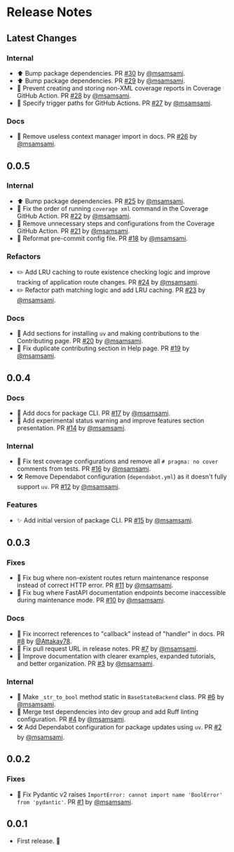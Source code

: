 # Release Notes

## Latest Changes

### Internal

- ⬆ Bump package dependencies. PR [#30](https://github.com/msamsami/fastapi-maintenance/pull/30) by [@msamsami](https://github.com/msamsami).
- ⬆ Bump package dependencies. PR [#29](https://github.com/msamsami/fastapi-maintenance/pull/29) by [@msamsami](https://github.com/msamsami).
- 👷 Prevent creating and storing non-XML coverage reports in Coverage GitHub Action. PR [#28](https://github.com/msamsami/fastapi-maintenance/pull/28) by [@msamsami](https://github.com/msamsami).
- 👷 Specify trigger paths for GitHub Actions. PR [#27](https://github.com/msamsami/fastapi-maintenance/pull/27) by [@msamsami](https://github.com/msamsami).

### Docs

- 📝 Remove useless context manager import in docs. PR [#26](https://github.com/msamsami/fastapi-maintenance/pull/26) by [@msamsami](https://github.com/msamsami).

## 0.0.5

### Internal

- ⬆ Bump package dependencies. PR [#25](https://github.com/msamsami/fastapi-maintenance/pull/25) by [@msamsami](https://github.com/msamsami).
- 👷 Fix the order of running `coverage xml` command in the Coverage GitHub Action. PR [#22](https://github.com/msamsami/fastapi-maintenance/pull/22) by [@msamsami](https://github.com/msamsami).
- 👷 Remove unnecessary steps and configurations from the Coverage GitHub Action. PR [#21](https://github.com/msamsami/fastapi-maintenance/pull/21) by [@msamsami](https://github.com/msamsami).
- 🔧 Reformat pre-commit config file. PR [#18](https://github.com/msamsami/fastapi-maintenance/pull/18) by [@msamsami](https://github.com/msamsami).

### Refactors

- ✏️ Add LRU caching to route existence checking logic and improve tracking of application route changes. PR [#24](https://github.com/msamsami/fastapi-maintenance/pull/24) by [@msamsami](https://github.com/msamsami).
- ✏️ Refactor path matching logic and add LRU caching. PR [#23](https://github.com/msamsami/fastapi-maintenance/pull/23) by [@msamsami](https://github.com/msamsami).

### Docs

- 📝 Add sections for installing `uv` and making contributions to the Contributing page. PR [#20](https://github.com/msamsami/fastapi-maintenance/pull/20) by [@msamsami](https://github.com/msamsami).
- 📝 Fix duplicate contributing section in Help page. PR [#19](https://github.com/msamsami/fastapi-maintenance/pull/19) by [@msamsami](https://github.com/msamsami).

## 0.0.4

### Docs

- 📝 Add docs for package CLI. PR [#17](https://github.com/msamsami/fastapi-maintenance/pull/17) by [@msamsami](https://github.com/msamsami).
- 📝 Add experimental status warning and improve features section presentation. PR [#14](https://github.com/msamsami/fastapi-maintenance/pull/14) by [@msamsami](https://github.com/msamsami).

### Internal

- 👷 Fix test coverage configurations and remove all `# pragma: no cover` comments from tests. PR [#16](https://github.com/msamsami/fastapi-maintenance/pull/16) by [@msamsami](https://github.com/msamsami).
- 🛠️ Remove Dependabot configuration (`dependabot.yml`) as it doesn't fully support `uv`. PR [#12](https://github.com/msamsami/fastapi-maintenance/pull/12) by [@msamsami](https://github.com/msamsami).

### Features

- ✨ Add initial version of package CLI. PR [#15](https://github.com/msamsami/fastapi-maintenance/pull/15) by [@msamsami](https://github.com/msamsami).

## 0.0.3

### Fixes

- 🐛 Fix bug where non-existent routes return maintenance response instead of correct HTTP error. PR [#11](https://github.com/msamsami/fastapi-maintenance/pull/11) by [@msamsami](https://github.com/msamsami).
- 🐛 Fix bug where FastAPI documentation endpoints become inaccessible during maintenance mode. PR [#10](https://github.com/msamsami/fastapi-maintenance/pull/10) by [@msamsami](https://github.com/msamsami).

### Docs

- 📝 Fix incorrect references to "callback" instead of "handler" in docs. PR [#8](https://github.com/msamsami/fastapi-maintenance/pull/8) by [@Attakay78](https://github.com/Attakay78).
- 📝 Fix pull request URL in release notes. PR [#7](https://github.com/msamsami/fastapi-maintenance/pull/7) by [@msamsami](https://github.com/msamsami).
- 📝 Improve documentation with clearer examples, expanded tutorials, and better organization. PR [#3](https://github.com/msamsami/fastapi-maintenance/pull/3) by [@msamsami](https://github.com/msamsami).

### Internal

- 🔨 Make `_str_to_bool` method static in `BaseStateBackend` class. PR [#6](https://github.com/msamsami/fastapi-maintenance/pull/6) by [@msamsami](https://github.com/msamsami).
- 🔧 Merge test dependencies into dev group and add Ruff linting configuration. PR [#4](https://github.com/msamsami/fastapi-maintenance/pull/4) by [@msamsami](https://github.com/msamsami).
- 🛠️ Add Dependabot configuration for package updates using `uv`. PR [#2](https://github.com/msamsami/fastapi-maintenance/pull/2) by [@msamsami](https://github.com/msamsami).

## 0.0.2

### Fixes

- 🐛 Fix Pydantic v2 raises `ImportError: cannot import name 'BoolError' from 'pydantic'`. PR [#1](https://github.com/msamsami/fastapi-maintenance/pull/1) by [@msamsami](https://github.com/msamsami).

## 0.0.1

- First release. 🎉
